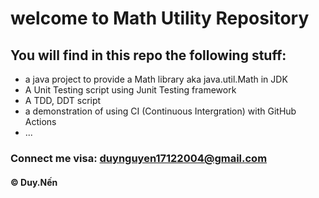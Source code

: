 # welcome to Math Utility Repository

## You will find in this repo the following stuff:

* a java project to provide a Math library aka java.util.Math in JDK
* A Unit Testing script using Junit Testing framework
* A TDD, DDT script
* a demonstration of using CI (Continuous Intergration) with GitHub Actions
* ...
### Connect me visa: duynguyen17122004@gmail.com

#### &#169; Duy.Nến